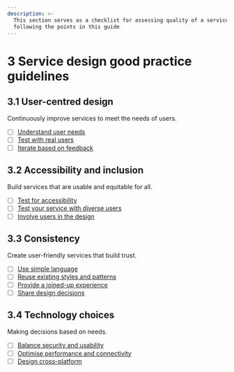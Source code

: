 ```yaml
---
description: >-
  This section serves as a checklist for assessing quality of a service by
  following the points in this guide
---
```


# 3 Service design good practice guidelines

## 3.1 User-centred design

Continuously improve services to meet the needs of users.

* [ ] [Understand user needs](3.1-user-centred-design/)
* [ ] [Test with real users](3.1-user-centred-design/)
* [ ] [Iterate based on feedback](3.1-user-centred-design/)

## 3.2 Accessibility and inclusion

Build services that are usable and equitable for all.

* [ ] [Test for accessibility](3.2-accessibility-and-inclusion/)
* [ ] [Test your service with diverse users](3.2-accessibility-and-inclusion/)
* [ ] [Involve users in the design](3.2-accessibility-and-inclusion/)

## 3.3 Consistency

Create user-friendly services that build trust.

* [ ] [Use simple language](3.3-consistency/)
* [ ] [Reuse existing styles and patterns](./#id-3.3-consistency)
* [ ] [Provide a joined-up experience](./#id-3.3-consistency)
* [ ] [Share design decisions](3.3-consistency/)

## 3.4 Technology choices

Making decisions based on needs.

* [ ] [Balance security and usability](3.4-technology-choices/)
* [ ] [Optimise performance and connectivity](3.4-technology-choices/)
* [ ] [Design cross-platform](3.4-technology-choices/)
